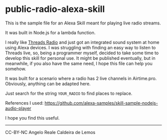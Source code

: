 # public-radio-alexa-skill

This is the sample file for an Alexa Skill meant for playing live radio streams.

It was built in Node.js for a lambda function.

I really like [Threads Radio](https://threadsradio.com) and just got an integrated sound system at home using Alexa devices. I was struggling with finding an easy way to listen to Threads live, so, being a programmer myself, decided to take some time to develop this skill for personal use. It might be published eventually, but in meanwhile, if you also have the same need, I hope this file can help you somehow.

It was built for a scenario where a radio has 2 live channels in Airtime.pro. Obviously, anything can be adapted here.

Just search for the string `YOUR_RADIO` to find places to replace.

References I used: https://github.com/alexa-samples/skill-sample-nodejs-audio-player

I hope you find this useful.

---
CC-BY-NC Angelo Reale Caldeira de Lemos
